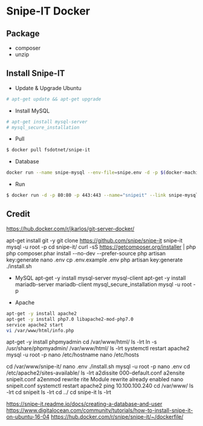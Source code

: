 # Snipe-IT Docker

## Package
* composer
* unzip

## Install Snipe-IT
* Update & Upgrade Ubuntu
```bash
# apt-get update && apt-get upgrade
```

* Install MySQL
```bash
# apt-get install mysql-server
# mysql_secure_installation
```

* Pull
```bash
$ docker pull fsdotnet/snipe-it
```

* Database
```bash
docker run --name snipe-mysql --env-file=snipe.env -d -p $(docker-machine ip b2d)::3306 mysql:5.6
```

* Run
```bash
$ docker run -d -p 80:80 -p 443:443 --name="snipeit" --link snipe-mysql:mysql --env-file=snipe.env snipe/snipe-it
```

## Credit
https://hub.docker.com/r/jkarlos/git-server-docker/


apt-get install git -y
git clone https://github.com/snipe/snipe-it snipe-it
mysql -u root -p
cd snipe-it/
curl -sS https://getcomposer.org/installer | php
php composer.phar install --no-dev --prefer-source
php artisan key:generate
nano .env
cp .env.example .env
php artisan key:generate
./install.sh

* MySQL
apt-get -y install mysql-server mysql-client
apt-get -y install mariadb-server mariadb-client
mysql_secure_installation
mysql -u root -p

* Apache
```bash
apt-get -y install apache2
apt-get -y install php7.0 libapache2-mod-php7.0
service apache2 start
vi /var/www/html/info.php
```

apt-get -y install phpmyadmin
cd /var/www/html/
ls -lrt
ln -s /usr/share/phpmyadmin/ /var/www/html/
ls -lrt
systemctl restart apache2
mysql -u root -p
nano /etc/hostname
nano /etc/hosts

cd /var/www/snipe-it/
nano .env
./install.sh
mysql -u root -p
nano .env
cd /etc/apache2/sites-available/
ls -lrt
a2dissite 000-default.conf
a2ensite snipeit.conf
a2enmod rewrite
rite
Module rewrite already enabled
nano snipeit.conf
systemctl restart apache2
ping 10.100.100.240
cd /var/www/
ls -lrt
cd snipeit
ls -lrt
cd ../
cd snipe-it
ls -lrt


https://snipe-it.readme.io/docs/creating-a-database-and-user
https://www.digitalocean.com/community/tutorials/how-to-install-snipe-it-on-ubuntu-16-04
https://hub.docker.com/r/snipe/snipe-it/~/dockerfile/